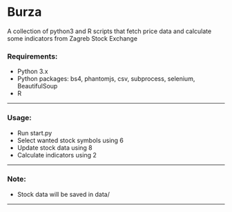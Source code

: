 # Burza
A collection of python3 and R scripts that fetch price data and calculate some indicators from Zagreb Stock Exchange

### Requirements:
- Python 3.x
- Python packages: bs4, phantomjs, csv, subprocess, selenium, BeautifulSoup
- R

--------

### Usage:
- Run start.py
- Select wanted stock symbols using 6
- Update stock data using 8
- Calculate indicators using 2

--------

### Note:
- Stock data will be saved in data/

--------
